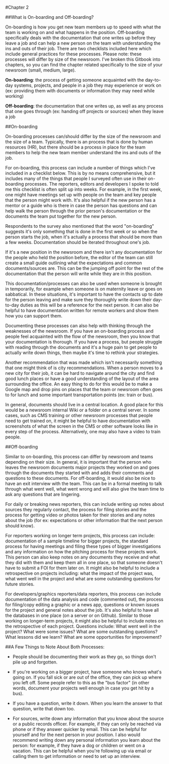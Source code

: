 #Chapter 2

##What is On-boarding and Off-boarding? 
 
On-boarding is how you get new team members up to speed with what the team is working on and what happens in the position. Off-boarding specifically deals with the documentation that one writes up before they leave a job and can help a new person on the team with understanding the ins and outs of their job. There are two checklists included here which include general practices for these processes. Please note: these processes will differ by size of the newsroom. I've broken this Gitbook into chapters, so you can find the chapter related specifically to the size of your newsroom (small, medium, large).  

**On-boarding**: the process of getting someone acquainted with the day-to-day systems, projects, and people in a job they may experience or work on (ex: providing them with documents or information they may need while working)

**Off-boarding**: the documentation that one writes up, as well as any process that one goes through (ex: handing off projects or sources) when they leave a job


##On-boarding 

On-boarding processes can/should differ by the size of the newsroom and the size of a team. Typically, there is an process that is done by human resources (HR), but there should be a process in place for the team members to help the new team member understand the ins and outs of the job. 

For on-boarding, this process can include a number of things which I've included in a checklist below. This is by no means comprehensive, but it includes many of the things that people I surveyed often use in their on-boarding processes. The reporters, editors and developers I spoke to told me this checklist is often split up into weeks. For example, in the first week, one might have meetings set up with people on the team and key people that the person might work with. It's also helpful if the new person has a mentor or a guide who is there in case the person has questions and can help walk the person through the prior person's documentation or the documents the team put together for the new person. 

Respondents to the survey also mentioned that the word "on-boarding" suggests it's only something that is done in the first week or so when the person starts the job, when it's actually a process that should be more than a few weeks. Documentation should be iterated throughout one's job.

If it's a new position in the newsroom and there isn't any documentation for the people who held the position before, the editor of the team can still create a small guide outlining what the expectations and common documents/sources are. This can be the jumping off point for the rest of the documentation that the person will write while they are in this position. 

This documentation/processes can also be used when someone is brought in temporarily, for example when someone is on maternity leave or goes on sabbatical. In these situations, it's important to have the contacts up to date for the person leaving and make sure they thoroughly write down their day-to-day duties as this will be a reference for the next person. It can also be helpful to have documentation written for remote workers and show them how you can support them.

Documenting these processes can also help with thinking through the weaknesses of the newsroom. If you have an on-boarding process and people feel acquainted with the flow of the newsroom, then you know that your documentation is thorough. If you have a process, but people struggle with reading through the documents and it's a huge pain to get people to actually write down things, then maybe it's time to rethink your strategies. 

Another recommendation that was made which isn't necessarily something that one might think of is city recommendations. When a person moves to a new city for their job, it can be hard to navigate around the city and find good lunch places or have a good understanding of the layout of the area surrounding the office. An easy thing to do for this would be to make a Google map and drop pins on places that the team or newsroom often goes to for lunch and some important transportation points (ex: train or bus). 

In general, documents should live in a central location. A good place for this would be a newsroom internal Wiki or a folder on a central server. In some cases, such as CMS training or other newsroom processes that people need to get trained on, it might be helpful to have documentation with screenshots of what the screen in the CMS or other software looks like in every step of the process. Alternatively, one may also have a video to train people. 

##Off-boarding 

Similar to on-boarding, this process can differ by newsroom and teams depending on their size. In general, it is important that the person who leaves the newsroom documents major projects they worked on and goes through the documents they started with and adds their comments and questions to these documents. For off-boarding, it would also be nice to have an exit interview with the team. This can be in a formal meeting to talk through what went well, what went wrong and will also give the team time to ask any questions that are lingering. 

For daily or breaking news reporters, this can include writing up notes about sources they regularly contact, the process for filing stories and the process for getting video or photos taken for their stories and any notes about the job (for ex: expectations or other information that the next person should know). 

For reporters working on longer term projects, this process can include:  documentation of a sample timeline for bigger projects, the standard process for having meetings and filing these types of bigger investigations and any information on how the pitching process for these projects work. This person can also keep notes on any documents they receive and what they did with them and keep them all in one place, so that someone doesn't have to submit a FOI for them later on. It might also be helpful to include a retrospective on projects including: what the impact of the project was, what went well in the project and what are some outstanding questions for future stories. 

For developers/graphics reporters/data reporters, this process can include documentation of the data analysis and code (commented out), the process for filing/copy editing a graphic or a news app, questions or known issues for the project and general notes about the job. It's also helpful to have all the databases in one place (on a server or on Github). Similar to those working on longer-term projects, it might also be helpful to include notes on the retrospective of each project. Questions include: What went well in the project? What were some issues? What are some outstanding questions? What lessons did we learn? What are some opportunities for improvement?

##A Few Things to Note About Both Processes:

- People should be documenting their work as they go, so things don't pile up and forgotten.

- If you're working on a bigger project, have someone who knows what's going on. If you fall sick or are out of the office, they can pick up where you left off. Some people refer to this as the "bus factor" (in other words, document your projects well enough in case you get hit by a bus). 

- If you have a question, write it down. When you learn the answer to that question, write that down too. 

- For sources, write down any information that you know about the source or a public records officer. For example, if they can only be reached via phone or if they answer quicker by email. This can be helpful for yourself and for the next person in your position. I also would recommend writing down any personal information you learn about the person: for example, if they have a dog or children or went on a vacation. This can be helpful when you're following up via email or calling them to get information or need to set up an interview.